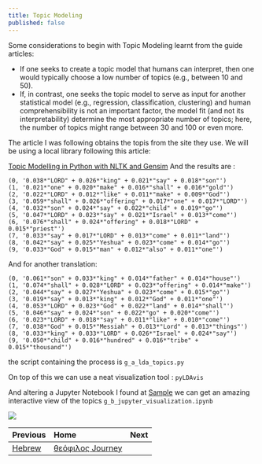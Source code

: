 ```yaml
---
title: Topic Modeling
published: false
---
```


Some considerations to begin with Topic Modeling learnt from the guide articles:

* If one seeks to create a topic model that humans can interpret, then one would typically choose a low number of topics (e.g., between 10 and 50).
* If, in contrast, one seeks the topic model to serve as input for another statistical model (e.g., regression, classification, clustering) and human comprehensibility is not an important factor, the model fit (and not its interpretability) determine the most appropriate number of topics; here, the number of topics might range between 30 and 100 or even more.


The article I was following obtains the topis from the site they use. We will be using a local library following this article:

[Topic Modelling in Python with NLTK and Gensim](https://towardsdatascience.com/topic-modelling-in-python-with-nltk-and-gensim-4ef03213cd21)
And the results are :

```
(0, '0.038*"LORD" + 0.026*"king" + 0.021*"say" + 0.018*"son"')
(1, '0.021*"one" + 0.020*"make" + 0.016*"shall" + 0.016*"gold"')
(2, '0.022*"LORD" + 0.012*"like" + 0.011*"make" + 0.009*"God"')
(3, '0.059*"shall" + 0.026*"offering" + 0.017*"one" + 0.017*"LORD"')
(4, '0.032*"son" + 0.024*"say" + 0.022*"child" + 0.019*"go"')
(5, '0.047*"LORD" + 0.023*"say" + 0.021*"Israel" + 0.013*"come"')
(6, '0.076*"shall" + 0.024*"offering" + 0.018*"LORD" + 0.015*"priest"')
(7, '0.033*"say" + 0.017*"LORD" + 0.013*"come" + 0.011*"land"')
(8, '0.042*"say" + 0.025*"Yeshua" + 0.023*"come" + 0.014*"go"')
(9, '0.033*"God" + 0.015*"man" + 0.012*"also" + 0.011*"one"')
```

And for another translation:

```
(0, '0.061*"son" + 0.033*"king" + 0.014*"father" + 0.014*"house"')
(1, '0.074*"shall" + 0.028*"LORD" + 0.023*"offering" + 0.014*"make"')
(2, '0.044*"say" + 0.027*"Yeshua" + 0.023*"come" + 0.015*"go"')
(3, '0.019*"say" + 0.013*"king" + 0.012*"God" + 0.011*"one"')
(4, '0.053*"LORD" + 0.023*"God" + 0.022*"land" + 0.014*"shall"')
(5, '0.046*"say" + 0.024*"son" + 0.022*"go" + 0.020*"come"')
(6, '0.023*"LORD" + 0.018*"say" + 0.011*"like" + 0.010*"come"')
(7, '0.038*"God" + 0.015*"Messiah" + 0.013*"Lord" + 0.013*"things"')
(8, '0.033*"king" + 0.033*"LORD" + 0.026*"Israel" + 0.024*"say"')
(9, '0.050*"child" + 0.016*"hundred" + 0.016*"tribe" + 0.015*"thousand"')
```

the script containing the process is `g_a_lda_topics.py`

On top of this we can use a neat visualization tool : `pyLDAvis`

And altering a Jupyter Notebook I found at [Sample](https://github.com/bmabey/pyLDAvis/blob/master/notebooks/Gensim%20Newsgroup.ipynb
) we can get an amazing interactive view of the topics `g_b_jupyter_visualization.ipynb`

![](g_b_jupyter_visualization.png)



| Previous        | Home          | Next |
|:-------------|:------------------|:------|
|  [Hebrew](A-hebrew) | [θεόφιλος Journey](A-θεόφιλος-Journey) |  |

